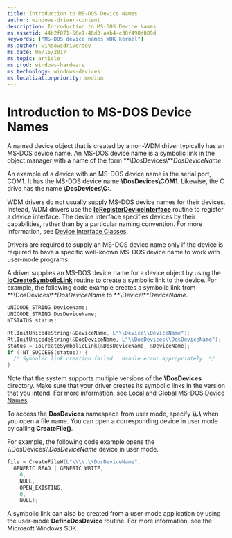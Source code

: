 ```yaml
---
title: Introduction to MS-DOS Device Names
author: windows-driver-content
description: Introduction to MS-DOS Device Names
ms.assetid: 44b2f871-56e1-46d3-aab4-c38f498d089d
keywords: ["MS-DOS device names WDK kernel"]
ms.author: windowsdriverdev
ms.date: 06/16/2017
ms.topic: article
ms.prod: windows-hardware
ms.technology: windows-devices
ms.localizationpriority: medium
---
```


# Introduction to MS-DOS Device Names





A named device object that is created by a non-WDM driver typically has an MS-DOS device name. An MS-DOS device name is a symbolic link in the object manager with a name of the form **\\DosDevices\\***DosDeviceName*.

An example of a device with an MS-DOS device name is the serial port, COM1. It has the MS-DOS device name **\\DosDevices\\COM1**. Likewise, the C drive has the name **\\DosDevices\\C:**.

WDM drivers do not usually supply MS-DOS device names for their devices. Instead, WDM drivers use the [**IoRegisterDeviceInterface**](https://msdn.microsoft.com/library/windows/hardware/ff549506) routine to register a device interface. The device interface specifies devices by their capabilities, rather than by a particular naming convention. For more information, see [Device Interface Classes](https://msdn.microsoft.com/library/windows/hardware/ff541339).

Drivers are required to supply an MS-DOS device name only if the device is required to have a specific well-known MS-DOS device name to work with user-mode programs.

A driver supplies an MS-DOS device name for a device object by using the [**IoCreateSymbolicLink**](https://msdn.microsoft.com/library/windows/hardware/ff549043) routine to create a symbolic link to the device. For example, the following code example creates a symbolic link from **\\DosDevices\\***DosDeviceName* to **\\Device\\***DeviceName*.

```cpp
UNICODE_STRING DeviceName;
UNICODE_STRING DosDeviceName;
NTSTATUS status;

RtlInitUnicodeString(&DeviceName, L"\\Device\\DeviceName");
RtlInitUnicodeString(&DosDeviceName, L"\\DosDevices\\DosDeviceName");
status = IoCreateSymbolicLink(&DosDeviceName, &DeviceName);
if (!NT_SUCCESS(status)) {
  /* Symbolic link creation failed.  Handle error appropriately. */
}
```

Note that the system supports multiple versions of the **\\DosDevices** directory. Make sure that your driver creates its symbolic links in the version that you intend. For more information, see [Local and Global MS-DOS Device Names](local-and-global-ms-dos-device-names.md).

To access the **DosDevices** namespace from user mode, specify **\\\\.\\** when you open a file name. You can open a corresponding device in user mode by calling **CreateFile()**.

For example, the following code example opens the \\\\DosDevices\\\\*DosDeviceName* device in user mode.

```cpp
file = CreateFileW(L"\\\\.\\DosDeviceName",
  GENERIC READ | GENERIC WRITE,
    0,
    NULL,
    OPEN_EXISTING,
    0,
    NULL);
```

A symbolic link can also be created from a user-mode application by using the user-mode **DefineDosDevice** routine. For more information, see the Microsoft Windows SDK.

 

 




